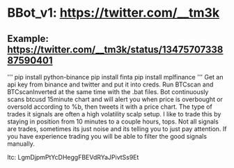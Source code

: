 # BBot_v1: https://twitter.com/__tm3k
## Example: https://twitter.com/__tm3k/status/1347570733887590401
'''
pip install python-binance
pip install finta
pip install mplfinance
'''
Get an api key from binance and twitter and put it into creds. Run BTCscan and BTCscanInverted at the same time with the .bat files. Bot continuously scans btcusd 15minute chart and will alert you when price is overbought or oversold according to %b, then tweets it with a price chart. The type of trades it signals are often a high volatility scalp setup. I like to trade this by staying in position from 10 minutes to a couple hours, tops. Not all signals are trades, sometimes its just noise and its telling you to just pay attention. If you have experience trading you will be able to filter the good signals manually.

ltc: LgmDjpmPtYcDHeggFBEVdRYaJPivtSs9Et
